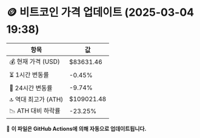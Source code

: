 # 🪙 비트코인 가격 업데이트 (2025-03-04 19:38)

| 항목                | 값 |
|--------------------|----------------|
| 💰 현재 가격 (USD) | $83631.46 |
| ⏳ 1시간 변동률    | -0.45% |
| 📆 24시간 변동률   | -9.74% |
| 🔝 역대 최고가 (ATH) | $109021.48 |
| 📉 ATH 대비 하락률 | -23.25% |

🔄 **이 파일은 GitHub Actions에 의해 자동으로 업데이트됩니다.**
